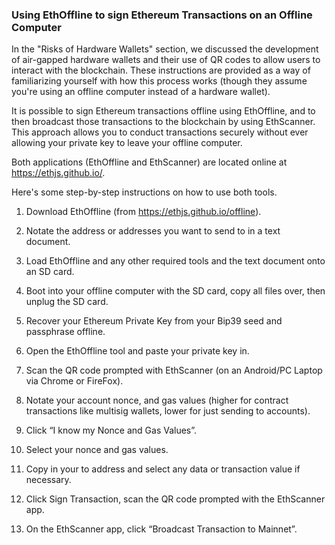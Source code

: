 ### Using EthOffline to sign Ethereum Transactions on an Offline Computer

In the "Risks of Hardware Wallets" section, we discussed the development of air-gapped hardware wallets and their use of QR codes to allow users to interact with the blockchain. These instructions are provided as a way of familiarizing yourself with how this process works (though they assume you're using an offline computer instead of a hardware wallet).

It is possible to sign Ethereum transactions offline using EthOffline, and to then broadcast those transactions to the blockchain by using EthScanner. This approach allows you to conduct transactions securely without ever allowing your private key to leave your offline computer.

Both applications (EthOffline and EthScanner) are located online at https://ethjs.github.io/.

Here's some step-by-step instructions on how to use both tools.

1. Download EthOffline (from https://ethjs.github.io/offline).

2. Notate the address or addresses you want to send to in a text document.

2. Load EthOffline and any other required tools and the text document onto an SD card.

3. Boot into your offline computer with the SD card, copy all files over, then unplug the SD card.

4. Recover your Ethereum Private Key from your Bip39 seed and passphrase offline.

5. Open the EthOffline tool and paste your private key in.

6. Scan the QR code prompted with EthScanner (on an Android/PC Laptop via Chrome or FireFox).

7. Notate your account nonce, and gas values (higher for contract transactions like multisig wallets, lower for just sending to accounts).

8. Click “I know my Nonce and Gas Values”.

9. Select your nonce and gas values.

10. Copy in your to address and select any data or transaction value if necessary.

12. Click Sign Transaction, scan the QR code prompted with the EthScanner app.

13. On the EthScanner app, click “Broadcast Transaction to Mainnet”.